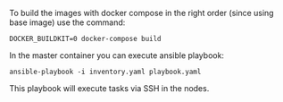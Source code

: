 To build the images with docker compose in the right order (since using base image) use the command: 

```
DOCKER_BUILDKIT=0 docker-compose build
```

In the master container you can execute ansible playbook:
```
ansible-playbook -i inventory.yaml playbook.yaml
```
This playbook will execute tasks via SSH in the nodes.

